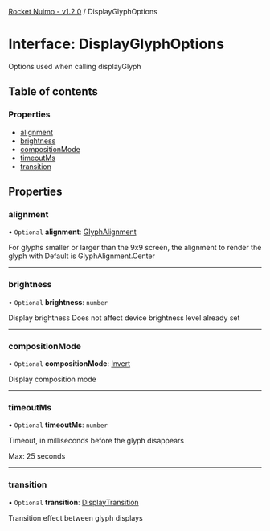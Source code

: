 [Rocket Nuimo - v1.2.0](../README.md) / DisplayGlyphOptions

# Interface: DisplayGlyphOptions

Options used when calling displayGlyph

## Table of contents

### Properties

- [alignment](displayglyphoptions.md#alignment)
- [brightness](displayglyphoptions.md#brightness)
- [compositionMode](displayglyphoptions.md#compositionmode)
- [timeoutMs](displayglyphoptions.md#timeoutms)
- [transition](displayglyphoptions.md#transition)

## Properties

### alignment

• `Optional` **alignment**: [GlyphAlignment](../enums/glyphalignment.md)

For glyphs smaller or larger than the 9x9 screen, the alignment to render the glyph with
Default is GlyphAlignment.Center

___

### brightness

• `Optional` **brightness**: `number`

Display brightness
Does not affect device brightness level already set

___

### compositionMode

• `Optional` **compositionMode**: [Invert](../enums/displaycomposition.md#invert)

Display composition mode

___

### timeoutMs

• `Optional` **timeoutMs**: `number`

Timeout, in milliseconds before the glyph disappears

Max: 25 seconds

___

### transition

• `Optional` **transition**: [DisplayTransition](../enums/displaytransition.md)

Transition effect between glyph displays
